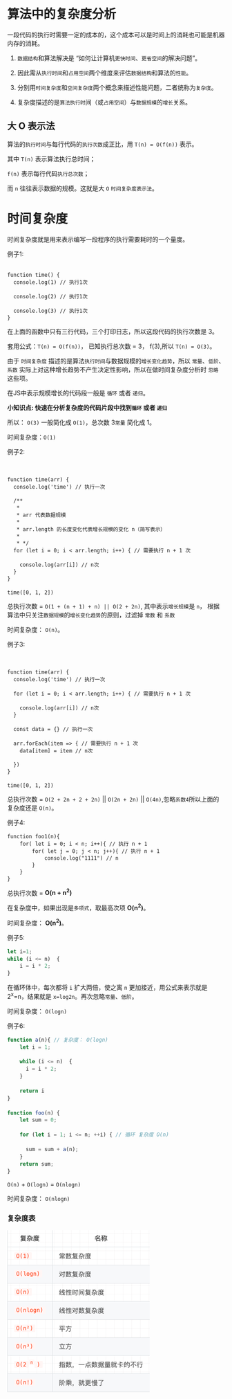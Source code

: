 # 算法中的复杂度分析

一段代码的执行时需要一定的成本的，这个成本可以是时间上的消耗也可能是机器内存的消耗。

1. `数据结构`和算法解决是 “如何让计算机`更快时间`、`更省空间`的解决问题”。

2. 因此需从`执行时间`和`占用空间`两个维度来评估`数据结构`和算法的`性能`。

3. 分别用`时间复杂度`和`空间复杂度`两个概念来描述性能问题，二者统称为`复杂度`。

4. 复杂度描述的是`算法执行时`间（或`占用空间`）与`数据规模`的`增长`关系。

## 大 O 表示法

算法的`执行时间`与每行代码的`执行次数`成正比，用 `T(n) = O(f(n))` 表示。

其中 `T(n)` 表示算法执行总时间；

`f(n)` 表示每行代码`执行总次数`；

而 `n` 往往表示数据的规模。这就是大 `O` `时间复杂度表示法`。

# 时间复杂度

时间复杂度就是用来表示编写一段程序的执行需要耗时的一个量度。

例子1:

```tsx

function time() {
  console.log(1) // 执行1次
  
  console.log(2) // 执行1次
  
  console.log(3) // 执行1次
}

```
在上面的函数中只有三行代码，三个打印日志，所以这段代码的执行次数是 3。

套用公式：`T(n) = O(f(n))`， 已知执行总次数 = 3， f(3),所以 `T(n) = O(3)`。

由于 `时间复杂度` 描述的是算法`执行时间`与数据规模的`增长变化趋势`，所以 `常量`、`低阶`、`系数` 实际上对这种增长趋势不产生决定性影响，所以在做时间复杂度分析时 `忽略` 这些项。

在JS中表示规模增长的代码段一般是 `循环` 或者 `递归`。

**小知识点: 快速在分析复杂度的代码片段中找到`循环` 或者 `递归`**

所以： `O(3)` 一般简化成 `O(1)`，总次数 3`常量` 简化成 1。

时间复杂度：`O(1)`

例子2:

```tsx


function time(arr) {
  console.log('time') // 执行一次
  
  /**
   * 
   * arr 代表数据规模
   * 
   * arr.length 的长度变化代表增长规模的变化 n（简写表示）
   * 
   * */ 
  for (let i = 0; i < arr.length; i++) { // 需要执行 n + 1 次
    
    console.log(arr[i]) // n次
  }
}

time([0, 1, 2])

```

总执行次数 = `O(1 + (n + 1) + n) || O(2 + 2n)`, 其中表示`增长规模`是 `n`， 根据算法中只关注`数据规模`的`增长变化趋势`的原则，过滤掉 `常数` 和 `系数`

时间复杂度： `O(n)`。

例子3:

```tsx


function time(arr) {
  console.log('time') // 执行一次
  
  for (let i = 0; i < arr.length; i++) { // 需要执行 n + 1 次
    
    console.log(arr[i]) // n次
  }
  
  const data = {} // 执行一次
  
  arr.forEach(item => { // 需要执行 n + 1 次
    data[item] = item // n次
    
  })
}

time([0, 1, 2])

```
总执行次数 = `O(2 + 2n + 2 + 2n)` || `O(2n + 2n)` || `O(4n)`,忽略`系数4`所以上面的复杂度还是 `O(n)`。

例子4:

```tsx
function foo1(n){
    for( let i = 0; i < n; i++){ // 执行 n + 1
        for( let j = 0; j < n; j++){ // 执行 n + 1
            console.log("1111") // n
        }
    }
}

```
总执行次数 = **O(n + n<sup>2</sup>)**

在复杂度中，如果出现是`多项式`，取最高次项 **O(n<sup>2</sup>)**。


时间复杂度： **O(n<sup>2</sup>)**。

例子5:

```ts
let i=1;
while (i <= n)  {
    i = i * 2;
}

```

在循环体中，每次都将 `i` 扩大两倍，使之离 `n` 更加接近，用公式来表示就是2<sup>x</sup>=n，结果就是 `x=log2n`。再次忽略`常量`、`低阶`。

时间复杂度： `O(logn)`



例子6:

```ts
function a(n){ // 复杂度： O(logn)
    let i = 1;
    
    while (i <= n)  {
      i = i * 2;
    }
    
    return i
}
    
function foo(n) {
    let sum = 0;
    
    for (let i = 1; i <= n; ++i) { // 循环 复杂度 O(n)
      
      sum = sum + a(n);
    }
    return sum;
}

```

`O(n)` + `O(logn)` =  `O(nlogn)`

时间复杂度： `O(nlogn)`

### 复杂度表

![img.png](../../image/复杂度.png)

